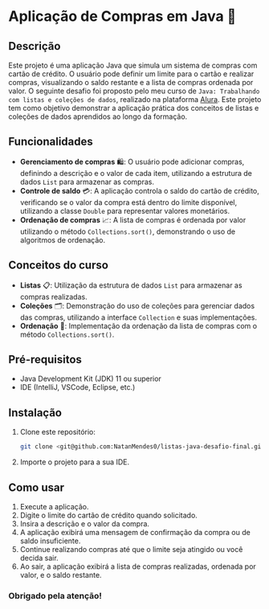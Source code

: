 # Aplicação de Compras em Java 🛒

## Descrição

Este projeto é uma aplicação Java que simula um sistema de compras com cartão de crédito. O usuário pode definir um limite para o cartão e realizar compras, visualizando o saldo restante e a lista de compras ordenada por valor. O seguinte desafio foi proposto pelo meu curso de `Java: Trabalhando com listas e coleções de dados`, realizado na plataforma [Alura](https://cursos.alura.com.br/course/java-listas-colecoes-dados). Este projeto tem como objetivo demonstrar a aplicação prática dos conceitos de listas e coleções de dados aprendidos ao longo da formação.

## Funcionalidades

- **Gerenciamento de compras** 🛍️: O usuário pode adicionar compras, definindo a descrição e o valor de cada item, utilizando a estrutura de dados `List` para armazenar as compras.
- **Controle de saldo** 💳: A aplicação controla o saldo do cartão de crédito, verificando se o valor da compra está dentro do limite disponível, utilizando a classe `Double` para representar valores monetários.
- **Ordenação de compras** 📈: A lista de compras é ordenada por valor utilizando o método `Collections.sort()`, demonstrando o uso de algoritmos de ordenação.

## Conceitos do curso

- **Listas** 📋: Utilização da estrutura de dados `List` para armazenar as compras realizadas.
- **Coleções** 🗂️: Demonstração do uso de coleções para gerenciar dados das compras, utilizando a interface `Collection` e suas implementações.
- **Ordenação** 🔄: Implementação da ordenação da lista de compras com o método `Collections.sort()`.

## Pré-requisitos

- Java Development Kit (JDK) 11 ou superior
- IDE (IntelliJ, VSCode, Eclipse, etc.)

## Instalação

1. Clone este repositório:
    ```sh
    git clone <git@github.com:NatanMendes0/listas-java-desafio-final.git>
    ```
2. Importe o projeto para a sua IDE.

## Como usar

1. Execute a aplicação.
2. Digite o limite do cartão de crédito quando solicitado.
3. Insira a descrição e o valor da compra.
4. A aplicação exibirá uma mensagem de confirmação da compra ou de saldo insuficiente.
5. Continue realizando compras até que o limite seja atingido ou você decida sair.
6. Ao sair, a aplicação exibirá a lista de compras realizadas, ordenada por valor, e o saldo restante.

### Obrigado pela atenção!

